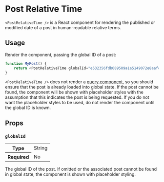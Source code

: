 Post Relative Time
==================

`<PostRelativeTime />` is a React component for rendering the published or modified date of a post in human-readable relative terms.

## Usage

Render the component, passing the global ID of a post:

```js
function MyPost() {
	return <PostRelativeTime globalId="e532356fdb689509a1a5149072e8aafc" />
}
```

`<PostRelativeTime />` does not render a [query component](https://github.com/Automattic/wp-calypso/blob/master/docs/our-approach-to-data.md#query-components), so you should ensure that the post is already loaded into global state. If the post cannot be found, the component will be shown with placeholder styles with the assumption that this indicates the post is being requested. If you do not want the placeholder styles to be used, do not render the component until the global ID is known.

## Props

### `globalId`

<table>
	<tr><th>Type</th><td>String</td></tr>
	<tr><th>Required</th><td>No</td></tr>
</table>

The global ID of the post. If omitted or the associated post cannot be found in global state, the component is shown with placeholder styling.

